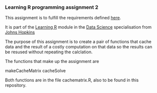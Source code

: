 ### Learning R programming assignment 2

This assignment is to fulfill the requirements defined [here](https://www.coursera.org/learn/r-programming/peer/tNy8H/programming-assignment-2-lexical-scoping).

It is part of the [Learning R](https://www.coursera.org/learn/r-programming/home/welcome) module in the [Data Science](https://www.coursera.org/specializations/jhu-data-science) specialisation from [Johns Hopkins](https://www.coursera.org/jhu)

The purpose of this assignment is to create a pair of functions that cache data and the result of a costly computation on that data so the results can be resused without repeating the calclation.

The functions that make up the assignment are

   makeCacheMatrix
	 cacheSolve

Both functions are in the file cachematrix.R, also to be found in this repository.
